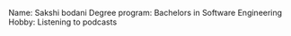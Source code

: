 Name: Sakshi bodani
Degree program: Bachelors in Software Engineering
Hobby: Listening to podcasts 
